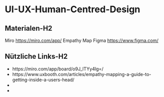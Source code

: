 # UI-UX-Human-Centred-Design


Materialen-H2
------
Miro
  https://miro.com/app/
Empathy Map
Figma
  https://www.figma.com/
  
  

Nützliche Links-H2
------
<ul>
    <li>https://miro.com/app/board/o9J_lTYy4lg=/</li>
    <li>https://www.uxbooth.com/articles/empathy-mapping-a-guide-to-getting-inside-a-users-head/</li>
    <li></li>
    <li></li>
</ul>
